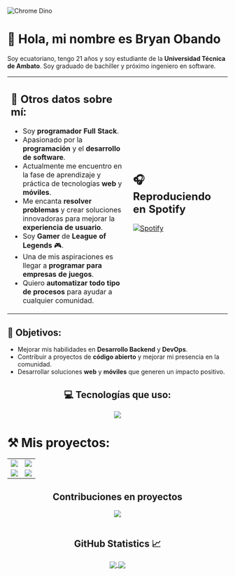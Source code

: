 ![Chrome Dino](https://mir-s3-cdn-cf.behance.net/project_modules/max_1200/4ff07986208593.5d9a654e92f36.gif)

# 👋 Hola, mi nombre es Bryan Obando
Soy ecuatoriano, tengo 21 años y soy estudiante de la **Universidad Técnica de Ambato**. Soy graduado de bachiller y próximo ingeniero en software.

<table>
  <tr>
    <td>
      <h2>📓 Otros datos sobre mí:</h2>
      <ul>
        <li>Soy <strong>programador Full Stack</strong>.</li>
        <li>Apasionado por la <strong>programación</strong> y el <strong>desarrollo de software</strong>.</li>
        <li>Actualmente me encuentro en la fase de aprendizaje y práctica de tecnologías <strong>web</strong> y <strong>móviles</strong>.</li>
        <li>Me encanta <strong>resolver problemas</strong> y crear soluciones innovadoras para mejorar la <strong>experiencia de usuario</strong>.</li>
        <li>Soy <strong>Gamer</strong> de <strong>League of Legends</strong> 🎮.</li>
        <li>Una de mis aspiraciones es llegar a <strong>programar para empresas de juegos</strong>.</li>
        <li>Quiero <strong>automatizar todo tipo de procesos</strong> para ayudar a cualquier comunidad.</li>
      </ul>
    </td>
    <td>
      <h2>🎧 Reproduciendo en Spotify</h2>
      <a href="https://open.spotify.com/user/31pjsbyhdgbjxpraym4g53qxlfim?si=3ecd1b01c7774db0">
        <img src="https://novatorem.visualbean.vercel.app/api/spotify" alt="Spotify">
      </a>
    </td>
  </tr>
</table>


## 🎯 Objetivos:
- Mejorar mis habilidades en **Desarrollo Backend** y **DevOps**.
- Contribuir a proyectos de **código abierto** y mejorar mi presencia en la comunidad.
- Desarrollar soluciones **web** y **móviles** que generen un impacto positivo.

<h2 align="center">💻 Tecnologías que uso:</h2>
<p align="center">
  <a href="https://skillicons.dev">
    <img src="https://skillicons.dev/icons?i=git,css,discord,docker,postgres,firebase,github,html,java,js,mysql,nodejs,postman,vscode&perline=14" />
  </a>
</p>

# ⚒️ Mis proyectos:
<table>
  <tr>
    <td>
      <a href="https://github.com/bry5co/ITutiShop">
        <img src="https://github-readme-stats.vercel.app/api/pin/?username=bry5co&repo=ITutiShop" />
      </a>
    </td>
    <td>
      <a href="https://github.com/ArielTonato/PaginaCorp">
        <img src="https://github-readme-stats.vercel.app/api/pin/?username=ArielTonato&repo=PaginaCorp" />
      </a>
    </td>
  </tr>
  <tr>
    <td>
      <a href="https://github.com/AlexiP18/GestionEventosBackend">
        <img src="https://github-readme-stats.vercel.app/api/pin/?username=AlexiP18&repo=GestionEventosBackend" />
      </a>
    </td>
    <td>
      <a href="https://github.com/AlexiP18/GestionEventosFrontend">
        <img src="https://github-readme-stats.vercel.app/api/pin/?username=AlexiP18&repo=GestionEventosFrontend" />
      </a>
    </td>
  </tr>
</table>

<h2 align="center">Contribuciones en proyectos</h2>
<div align="center">
  <img src="https://github-contributor-stats.vercel.app/api?username=bry5co&limit=5&theme=tokyonight&combine_all_yearly_contributions=true" />
</div>

<br/>

<h2 align="center">GitHub Statistics 📈</h2>
  
<div align="center"> 
  <a href="">
    <img align="center" src="https://github-readme-stats-sigma-five.vercel.app/api?username=bry5co&show_icons=true&include_all_commits=true&count_private=true&theme=react&line_height=40" />
  </a>
  <a href="">
    <img align="center" src="https://github-readme-stats.vercel.app/api/top-langs/?username=bry5co&theme=react&line_height=40&hide=css"/>
  </a>
</div>
